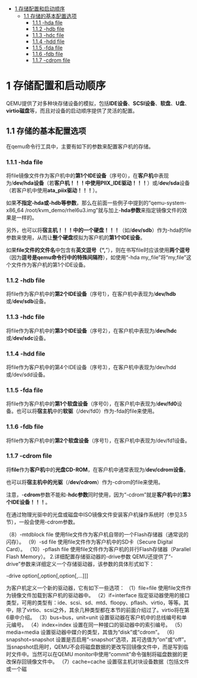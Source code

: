 
<!-- @import "[TOC]" {cmd="toc" depthFrom=1 depthTo=6 orderedList=false} -->

<!-- code_chunk_output -->

* [1 存储配置和启动顺序](#1-存储配置和启动顺序)
	* [1.1 存储的基本配置选项](#11-存储的基本配置选项)
		* [1.1.1 \-hda file](#111-hda-file)
		* [1.1.2 \-hdb file](#112-hdb-file)
		* [1.1.3 \-hdc file](#113-hdc-file)
		* [1.1.4 \-hdd file](#114-hdd-file)
		* [1.1.5 \-fda file](#115-fda-file)
		* [1.1.6 \-fdb file](#116-fdb-file)
		* [1.1.7 \-cdrom file](#117-cdrom-file)

<!-- /code_chunk_output -->

# 1 存储配置和启动顺序

QEMU提供了对多种块存储设备的模拟，包括**IDE设备**、**SCSI设备**、**软盘**、**U盘**、**virtio磁盘**等，而且对设备的启动顺序提供了灵活的配置。

## 1.1 存储的基本配置选项

在qemu命令行工具中，主要有如下的参数来配置客户机的存储。

### 1.1.1 \-hda file

将file镜像文件作为客户机中的**第1个IDE设备**（序号0），在**客户机**中表现为/**dev/hda设备**（若**客户机！！！**中使用**PIIX\_IDE驱动！！！**）或/**dev/sda**设备（若客户机中使用**ata\_piix驱动！！！**）。

如果**不指定\-hda或\-hdb等参数**，那么在前面一些例子中提到的“qemu\-system\-x86\_64 /root/kvm_demo/rhel6u3.img”就与加上\-**hda参数**来指定镜像文件的效果是一样的。

另外，也可以将**宿主机！！！**中的**一个硬盘！！！**（如/**dev/sdb**）作为\-hda的file参数来使用，从而让**整个硬盘**模拟为客户机的**第1个IDE设备**。

如果**file文件的文件名**中包含有**英文逗号（“,**”），则在书写file时应该使用**两个逗号**（因为**逗号是qemu命令行中的特殊间隔符**），如使用“\-hda my,,file”将“my,file”这个文件作为客户机的第1个IDE设备。

### 1.1.2 \-hdb file

将file作为客户机中的**第2个IDE设备**（序号1），在客户机中表现为/**dev/hdb**或/**dev/sdb**设备。

### 1.1.3 \-hdc file

将file作为客户机中的**第3个IDE设备**（序号2），在客户机中表现为/**dev/hdc**或/**dev/sdc**设备。

### 1.1.4 \-hdd file

将file作为客户机中的第4个IDE设备（序号3），在客户机中表现为/dev/hdd或/dev/sdd设备。

### 1.1.5 \-fda file

将file作为客户机中的**第1个软盘设备**（序号0），在客户机中表现为/**dev/fd0**设备。也可以将**宿主机**中的**软驱**（/dev/fd0）作为\-fda的file来使用。

### 1.1.6 \-fdb file

将file作为客户机中的**第2个软盘设备**（序号1），在客户机中表现为/dev/fd1设备。

### 1.1.7 \-cdrom file

将**file**作为**客户机**中的**光盘CD\-ROM**，在客户机中通常表现为/**dev/cdrom设备**。

也可以将**宿主机中的光驱**（/**dev/cdrom**）作为\-cdrom的file来使用。

注意，\-**cdrom**参数不能和\-**hdc参数**同时使用，因为“\-cdrom”就是**客户机**中的**第3个IDE设备！！！**。

在通过物理光驱中的光盘或磁盘中ISO镜像文件安装客户机操作系统时（参见3.5节），一般会使用\-cdrom参数。

（8）-mtdblock file
使用file文件作为客户机自带的一个Flash存储器（通常说的闪存）。
（9）-sd file
使用file文件作为客户机中的SD卡（Secure Digital Card）。
（10）-pflash file
使用file文件作为客户机的并行Flash存储器（Parallel Flash Memory）。
2.详细配置存储驱动器的-drive参数
QEMU还提供了“-drive”参数来详细定义一个存储驱动器，该参数的具体形式如下：

-drive option[,option[,option[,...]]]

为客户机定义一个新的驱动器，它有如下一些选项：
（1）file=file
使用file文件作为镜像文件加载到客户机的驱动器中。
（2）if=interface
指定驱动器使用的接口类型，可用的类型有：ide、scsi、sd、mtd、floopy、pflash、virtio，等等。其中，除了virtio、scsi之外，其余几种类型都在本节的前面介绍过了。virtio将在第6章中介绍。
（3）bus=bus，unit=unit
设置驱动器在客户机中的总线编号和单元编号。
（4）index=index
设置在同一种接口的驱动器中的索引编号。
（5）media=media
设置驱动器中媒介的类型，其值为“disk”或“cdrom”。
（6）snapshot=snapshot
设置是否启用“-snapshot”选项，其可选值为“on”或“off”。当snapshot启用时，QEMU不会将磁盘数据的更改写回镜像文件中，而是写到临时文件中。当然可以在QEMU monitor中使用“commit”命令强制将磁盘数据的更改保存回镜像文件中。
（7）cache=cache
设置宿主机对块设备数据（包括文件或一个磁